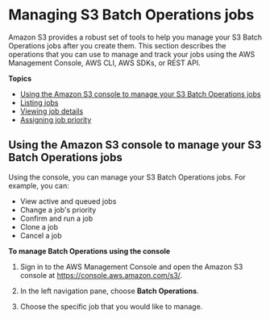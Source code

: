 # Managing S3 Batch Operations jobs<a name="batch-ops-managing-jobs"></a>

Amazon S3 provides a robust set of tools to help you manage your S3 Batch Operations jobs after you create them\. This section describes the operations that you can use to manage and track your jobs using the AWS Management Console, AWS CLI, AWS SDKs, or REST API\.

**Topics**
+ [Using the Amazon S3 console to manage your S3 Batch Operations jobs](#batch-ops-manage-console)
+ [Listing jobs](batch-ops-list-jobs.md)
+ [Viewing job details](batch-ops-job-details.md)
+ [Assigning job priority](batch-ops-job-priority.md)

## Using the Amazon S3 console to manage your S3 Batch Operations jobs<a name="batch-ops-manage-console"></a>

Using the console, you can manage your S3 Batch Operations jobs\. For example, you can:
+ View active and queued jobs
+ Change a job's priority
+ Confirm and run a job
+ Clone a job
+ Cancel a job

**To manage Batch Operations using the console**

1. Sign in to the AWS Management Console and open the Amazon S3 console at [https://console\.aws\.amazon\.com/s3/](https://console.aws.amazon.com/s3/)\.

1. In the left navigation pane, choose **Batch Operations**\.

1. Choose the specific job that you would like to manage\.